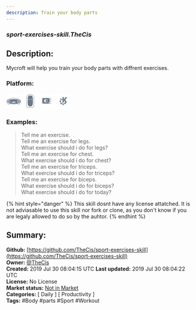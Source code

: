 ```yaml
---
description: Train your body parts
---
```


### _sport-exercises-skill.TheCis_  
## Description:  
Mycroft will help you train your body parts with diffrent exercises.  
  
  
### Platform:  
 ![Mark I](../.gitbook/assets/mark-1-icon.png)  ![Mark II](../.gitbook/assets/mark-2-icon.png)  ![Picroft](../.gitbook/assets/picroft-icon.png)  ![plasmoid](../.gitbook/assets/kde.png)   
### Examples:  
> Tell me an exercise.  
> Tell me an exercise for legs.  
> What exercise should i do for legs?  
> Tell me an exercise for chest.  
> What exercise should i do for chest?  
> Tell me an exercise for triceps.  
> What exercise should i do for triceps?  
> Tell me an exercise for biceps.  
> What exercise should i do for biceps?  
> What exercise should i do for today?  
  
{% hint style="danger" %}
This skill dosnt have any license attatched. It is not adviasable to use this skill nor fork or clone, as you don't know if you are legaly allowed to do so by the auhtor.
{% endhint %}
  
## Summary:  
**Github:** [https://github.com/TheCis/sport-exercises-skill](https://github.com/TheCis/sport-exercises-skill)  
**Owner:** [@TheCis](https://github.com/TheCis)  
**Created:** 2019 Jul 30 08:04:15 UTC  **Last updated:** 2019 Jul 30 08:04:22 UTC  
**License:** No License  
**Market status:** [Not in Market](https://market.mycroft.ai/skill/)  
**Categories:** [ Daily ] [ Productivity ]   
**Tags:** \#Body \#parts \#Sport \#Workout   
